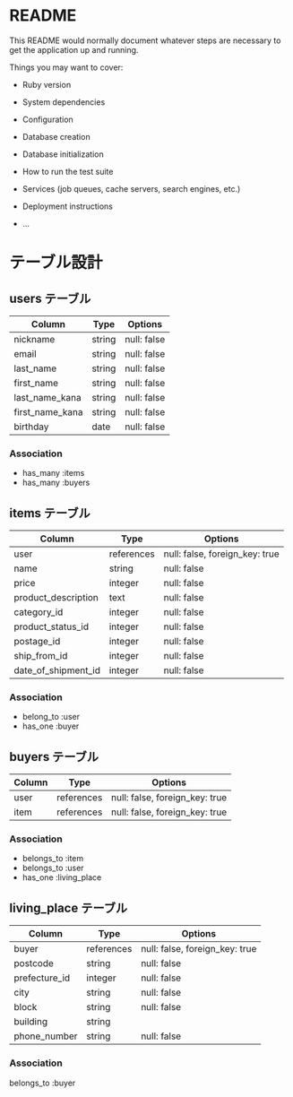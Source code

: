 # README

This README would normally document whatever steps are necessary to get the
application up and running.

Things you may want to cover:

- Ruby version

- System dependencies

- Configuration

- Database creation

- Database initialization

- How to run the test suite

- Services (job queues, cache servers, search engines, etc.)

- Deployment instructions

- ...

# テーブル設計

## users テーブル

| Column          | Type   | Options     |
| --------------- | ------ | ----------- |
| nickname        | string | null: false |
| email           | string | null: false |
| last_name       | string | null: false |
| first_name      | string | null: false |
| last_name_kana  | string | null: false |
| first_name_kana | string | null: false |
| birthday        | date   | null: false |

### Association

- has_many :items
- has_many :buyers

## items テーブル

| Column              | Type       | Options                        |
| ------------------- | ---------- | ------------------------------ |
| user                | references | null: false, foreign_key: true |
| name                | string     | null: false                    |
| price               | integer    | null: false                    |
| product_description | text       | null: false                    |
| category_id         | integer    | null: false                    |
| product_status_id   | integer    | null: false                    |
| postage_id          | integer    | null: false                    |
| ship_from_id        | integer    | null: false                    |
| date_of_shipment_id | integer    | null: false                    |

### Association
- belong_to :user
- has_one :buyer

## buyers テーブル

| Column      | Type       | Options                        |
| ----------- | ---------- | ------------------------------ |
| user        | references | null: false, foreign_key: true |
| item        | references | null: false, foreign_key: true |



### Association
- belongs_to :item
- belongs_to :user
- has_one :living_place

## living_place テーブル

| Column        | Type       | Options                        |
| ------------- | ---------- | ------------------------------ |
| buyer         | references | null: false, foreign_key: true |
| postcode      | string     | null: false                    |
| prefecture_id | integer    | null: false                    |
| city          | string     | null: false                    |
| block         | string     | null: false                    |
| building      | string     |                                |
| phone_number  | string     | null: false                    |

### Association
belongs_to :buyer

